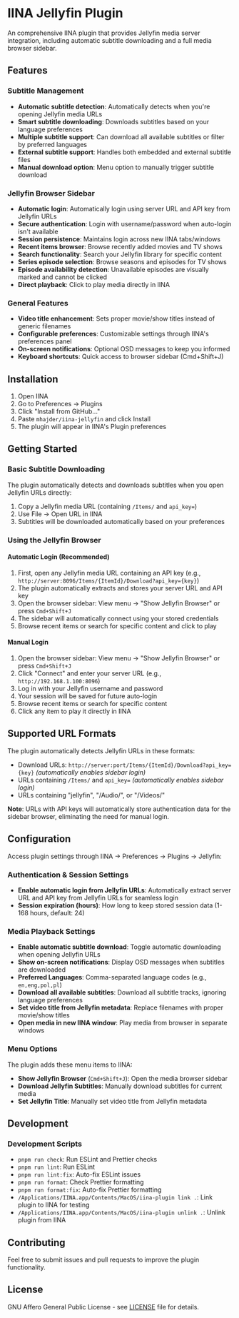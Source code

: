 # IINA Jellyfin Plugin

An comprehensive IINA plugin that provides Jellyfin media server integration, including automatic subtitle downloading and a full media browser sidebar.

## Features

### Subtitle Management

- **Automatic subtitle detection**: Automatically detects when you're opening Jellyfin media URLs
- **Smart subtitle downloading**: Downloads subtitles based on your language preferences
- **Multiple subtitle support**: Can download all available subtitles or filter by preferred languages
- **External subtitle support**: Handles both embedded and external subtitle files
- **Manual download option**: Menu option to manually trigger subtitle download

### Jellyfin Browser Sidebar

- **Automatic login**: Automatically login using server URL and API key from Jellyfin URLs
- **Secure authentication**: Login with username/password when auto-login isn't available
- **Session persistence**: Maintains login across new IINA tabs/windows
- **Recent items browser**: Browse recently added movies and TV shows
- **Search functionality**: Search your Jellyfin library for specific content
- **Series episode selection**: Browse seasons and episodes for TV shows
- **Episode availability detection**: Unavailable episodes are visually marked and cannot be clicked
- **Direct playback**: Click to play media directly in IINA

### General Features

- **Video title enhancement**: Sets proper movie/show titles instead of generic filenames
- **Configurable preferences**: Customizable settings through IINA's preferences panel
- **On-screen notifications**: Optional OSD messages to keep you informed
- **Keyboard shortcuts**: Quick access to browser sidebar (Cmd+Shift+J)

## Installation

1. Open IINA
2. Go to Preferences → Plugins
3. Click "Install from GitHub..."
4. Paste `mhajder/iina-jellyfin` and click Install
5. The plugin will appear in IINA's Plugin preferences

## Getting Started

### Basic Subtitle Downloading

The plugin automatically detects and downloads subtitles when you open Jellyfin URLs directly:

1. Copy a Jellyfin media URL (containing `/Items/` and `api_key=`)
2. Use File → Open URL in IINA
3. Subtitles will be downloaded automatically based on your preferences

### Using the Jellyfin Browser

#### Automatic Login (Recommended)

1. First, open any Jellyfin media URL containing an API key (e.g., `http://server:8096/Items/{ItemId}/Download?api_key={key}`)
2. The plugin automatically extracts and stores your server URL and API key
3. Open the browser sidebar: View menu → "Show Jellyfin Browser" or press `Cmd+Shift+J`
4. The sidebar will automatically connect using your stored credentials
5. Browse recent items or search for specific content and click to play

#### Manual Login

1. Open the browser sidebar: View menu → "Show Jellyfin Browser" or press `Cmd+Shift+J`
2. Click "Connect" and enter your server URL (e.g., `http://192.168.1.100:8096`)
3. Log in with your Jellyfin username and password
4. Your session will be saved for future auto-login
5. Browse recent items or search for specific content
6. Click any item to play it directly in IINA

## Supported URL Formats

The plugin automatically detects Jellyfin URLs in these formats:

- Download URLs: `http://server:port/Items/{ItemId}/Download?api_key={key}` _(automatically enables sidebar login)_
- URLs containing `/Items/` and `api_key=` _(automatically enables sidebar login)_
- URLs containing "jellyfin", "/Audio/", or "/Videos/"

**Note**: URLs with API keys will automatically store authentication data for the sidebar browser, eliminating the need for manual login.

## Configuration

Access plugin settings through IINA → Preferences → Plugins → Jellyfin:

### Authentication & Session Settings

- **Enable automatic login from Jellyfin URLs**: Automatically extract server URL and API key from Jellyfin URLs for seamless login
- **Session expiration (hours)**: How long to keep stored session data (1-168 hours, default: 24)

### Media Playback Settings

- **Enable automatic subtitle download**: Toggle automatic downloading when opening Jellyfin URLs
- **Show on-screen notifications**: Display OSD messages when subtitles are downloaded
- **Preferred Languages**: Comma-separated language codes (e.g., `en,eng,pol,pl`)
- **Download all available subtitles**: Download all subtitle tracks, ignoring language preferences
- **Set video title from Jellyfin metadata**: Replace filenames with proper movie/show titles
- **Open media in new IINA window**: Play media from browser in separate windows

### Menu Options

The plugin adds these menu items to IINA:

- **Show Jellyfin Browser** (`Cmd+Shift+J`): Open the media browser sidebar
- **Download Jellyfin Subtitles**: Manually download subtitles for current media
- **Set Jellyfin Title**: Manually set video title from Jellyfin metadata

## Development

### Development Scripts

- `pnpm run check`: Run ESLint and Prettier checks
- `pnpm run lint`: Run ESLint
- `pnpm run lint:fix`: Auto-fix ESLint issues
- `pnpm run format`: Check Prettier formatting
- `pnpm run format:fix`: Auto-fix Prettier formatting
- `/Applications/IINA.app/Contents/MacOS/iina-plugin link .`: Link plugin to IINA for testing
- `/Applications/IINA.app/Contents/MacOS/iina-plugin unlink .`: Unlink plugin from IINA

## Contributing

Feel free to submit issues and pull requests to improve the plugin functionality.

## License

GNU Affero General Public License - see [LICENSE](LICENSE) file for details.
